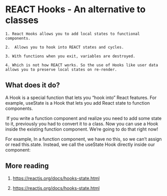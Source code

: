 # REACT Hooks - An alternative to classes

```
1. React Hooks allows you to add local states to functional components.

2.  Allows you to hook into REACT states and cycles. 

3. With functions when you exit, variables are destroyed. 

4. Which is not how REACT works. So the use of Hooks like user data allows you to preserve local states on re-render.

```
## What does it do?

A Hook is a special function that lets you “hook into” React features. For example, useState is a Hook that lets you add React state to function components. 

 If you write a function component and realize you need to add some state to it, previously you had to convert it to a class. Now you can use a Hook inside the existing function component. We’re going to do that right now!

For example, In a function component, we have no this, so we can’t assign or read this.state. Instead, we call the useState Hook directly inside our component:

## More reading 

 1. https://reactjs.org/docs/hooks-state.html 

2. https://reactjs.org/docs/hooks-state.html
